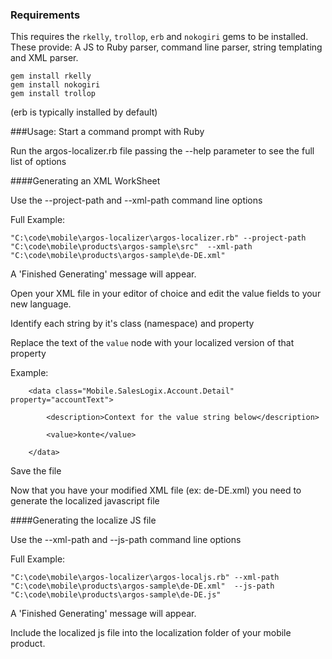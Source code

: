 ### Requirements
This requires the `rkelly`, `trollop`, `erb` and `nokogiri` gems to be installed.
These provide: A JS to Ruby parser, command line parser, string templating and XML parser.

```
gem install rkelly
gem install nokogiri
gem install trollop
```

(erb is typically installed by default)


###Usage:
Start a command prompt with Ruby

Run the argos-localizer.rb file passing the --help parameter to see the full list of options

####Generating an XML WorkSheet

Use the --project-path and --xml-path command line options

Full Example:

```
"C:\code\mobile\argos-localizer\argos-localizer.rb" --project-path "C:\code\mobile\products\argos-sample\src"  --xml-path "C:\code\mobile\products\argos-sample\de-DE.xml"
```

A 'Finished Generating' message will appear.

Open your XML file in your editor of choice and edit the value fields to your new language.

Identify each string by it's class (namespace) and property

Replace the text of the `value` node with your localized version of that property

Example:
```
	<data class="Mobile.SalesLogix.Account.Detail" property="accountText">

		<description>Context for the value string below</description>

		<value>konte</value> 

	</data>
```
Save the file

Now that you have your modified XML file (ex: de-DE.xml) you need to generate the localized javascript file

####Generating the localize JS file

Use the --xml-path and --js-path command line options

Full Example:

```
"C:\code\mobile\argos-localizer\argos-localjs.rb" --xml-path "C:\code\mobile\products\argos-sample\de-DE.xml"  --js-path "C:\code\mobile\products\argos-sample\de-DE.js"
```

A 'Finished Generating' message will appear.

Include the localized js file into the localization folder of your mobile product.